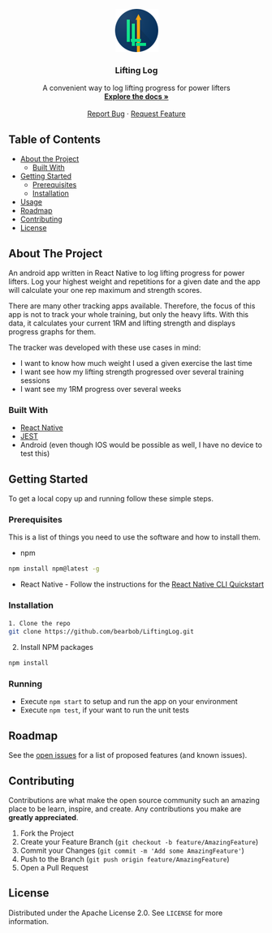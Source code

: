 <!--
*** Using the README template from https://github.com/othneildrew/Best-README-Template
-->

<!-- PROJECT LOGO -->
<p align="center">
  <a href="https://github.com/bearbob/LiftingLog">
    <img src="images/repo-icon.png" alt="Logo" width="85" height="85">
  </a>

  <h3 align="center">Lifting Log</h3>

  <p align="center">
    A convenient way to log lifting progress for power lifters
    <br />
    <a href="https://github.com/bearbob/LiftingLog/tree/master/documentation"><strong>Explore the docs »</strong></a>
    <br />
    <br />
    <a href="https://github.com/bearbob/LiftingLog/issues/new">Report Bug</a>
    ·
    <a href="https://github.com/bearbob/LiftingLog/issues">Request Feature</a>
  </p>
</p>



<!-- TABLE OF CONTENTS -->
## Table of Contents

* [About the Project](#about-the-project)
  * [Built With](#built-with)
* [Getting Started](#getting-started)
  * [Prerequisites](#prerequisites)
  * [Installation](#installation)
* [Usage](#usage)
* [Roadmap](#roadmap)
* [Contributing](#contributing)
* [License](#license)
<!-- * [Acknowledgements](#acknowledgements) -->



<!-- ABOUT THE PROJECT -->
## About The Project

An android app written in React Native to log lifting progress for power lifters. Log your highest weight and repetitions for a given date and the app will calculate your one rep maximum and strength scores.

There are many other tracking apps available. Therefore, the focus of this app is not to track your whole training, but only the heavy lifts. With this data, it calculates your current 1RM and lifting strength and displays progress graphs for them.

The tracker was developed with these use cases in mind:
* I want to know how much weight I used a given exercise the last time
* I want see how my lifting strength progressed over several training sessions
* I want see my 1RM progress over several weeks


<!-- [![Product Name Screen Shot][product-screenshot]](https://example.com) -->

### Built With

* [React Native](https://reactnative.dev/)
* [JEST](https://jestjs.io/docs/en/tutorial-react-native)
* Android (even though IOS would be possible as well, I have no device to test this)



<!-- GETTING STARTED -->
## Getting Started

To get a local copy up and running follow these simple steps.

### Prerequisites

This is  a list of things you need to use the software and how to install them.
* npm
```sh
npm install npm@latest -g
```
* React Native - Follow the instructions for the [React Native CLI Quickstart](https://reactnative.dev/docs/environment-setup)


### Installation

```sh
1. Clone the repo
git clone https://github.com/bearbob/LiftingLog.git
```
2. Install NPM packages
```sh
npm install
```

### Running
* Execute `npm start` to setup and run the app on your environment
* Execute `npm test`, if your want to run the unit tests


<!-- ROADMAP -->
## Roadmap

See the [open issues](https://github.com/bearbob/LiftingLog/issues) for a list of proposed features (and known issues).



<!-- CONTRIBUTING -->
## Contributing

Contributions are what make the open source community such an amazing place to be learn, inspire, and create. Any contributions you make are **greatly appreciated**.

1. Fork the Project
2. Create your Feature Branch (`git checkout -b feature/AmazingFeature`)
3. Commit your Changes (`git commit -m 'Add some AmazingFeature'`)
4. Push to the Branch (`git push origin feature/AmazingFeature`)
5. Open a Pull Request



<!-- LICENSE -->
## License

Distributed under the Apache License 2.0. See `LICENSE` for more information.



<!-- ACKNOWLEDGEMENTS -->
<!-- ## Acknowledgements

* []()
* []()

-->



<!-- MARKDOWN LINKS & IMAGES -->
<!-- https://www.markdownguide.org/basic-syntax/#reference-style-links -->
[contributors-shield]: https://img.shields.io/github/contributors/bearbob/repo.svg?style=flat-square
[contributors-url]: https://github.com/bearbob/repo/graphs/contributors
[forks-shield]: https://img.shields.io/github/forks/bearbob/repo.svg?style=flat-square
[forks-url]: https://github.com/bearbob/repo/network/members
[stars-shield]: https://img.shields.io/github/stars/bearbob/repo.svg?style=flat-square
[stars-url]: https://github.com/bearbob/repo/stargazers
[issues-shield]: https://img.shields.io/github/issues/bearbob/repo.svg?style=flat-square
[issues-url]: https://github.com/bearbob/repo/issues
[license-shield]: https://img.shields.io/github/license/bearbob/repo.svg?style=flat-square
[license-url]: https://github.com/bearbob/repo/blob/master/LICENSE.txt
[linkedin-shield]: https://img.shields.io/badge/-LinkedIn-black.svg?style=flat-square&logo=linkedin&colorB=555
[linkedin-url]: https://linkedin.com/in/bearbob
[product-screenshot]: images/screenshot.png
